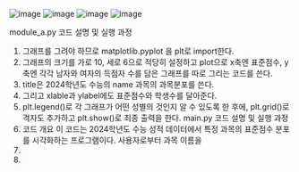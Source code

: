 ![image](https://github.com/user-attachments/assets/38ea3d05-4494-46fe-ad87-cb6fcb117b86)
![image](https://github.com/user-attachments/assets/559a5941-42d5-49ad-8037-48472edd7f24)
![image](https://github.com/user-attachments/assets/fed69302-ad8f-4a61-a050-db4d77d897b7)
![image](https://github.com/user-attachments/assets/b34a6f87-3b78-4c8c-8fb0-b1d599f46b1c)

module_a.py 코드 설명 및 실행 과정
1. 그래프를 그려야 하므로 matplotlib.pyplot 을 plt로 import한다.
2. 그래프의 크기를 가로 10, 세로 6으로 적당히 설정하고 plot으로 x축엔 표준점수, y축엔 각각 남자와 여자의 득점자 수를 담은 그래프를 따로 그리는 코드를 쓴다.
3. title은 2024학년도 수능의 name 과목의 과목분포를 쓴다.
4. 그리고 xlable과 ylabel에도 표준점수와 학생수를 달아준다.
5. plt.legend()로 각 그래프가 어떤 성별의 것인지 알 수 있도록 한 후에, plt.grid()로 격자도 추가하고 plt.show()로 최종 출력을 한다.
main.py 코드 설명 및 실행 과정
1. 코드 개요
이 코드는 2024학년도 수능 성적 데이터에서 특정 과목의 표준점수 분포를 시각화하는 프로그램이다. 사용자로부터 과목 이름을
2. 
3. 
